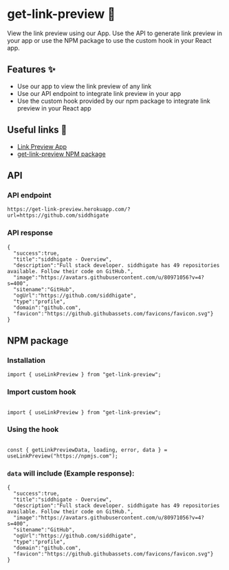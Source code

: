 # get-link-preview 🔗
View the link preview using our App. Use the API to generate link preview in your app or use the NPM package to use the custom hook in your React app.


## Features ✨
- Use our app to view the link preview of any link
- Use our API endpoint to integrate link preview in your app
- Use the custom hook provided by our npm package to integrate link preview in your React app

## Useful links 🔗
- [Link Preview App](https://get-link-preview.vercel.app/)
- [get-link-preview NPM package](https://www.npmjs.com/package/get-link-preview)

## API 
### API endpoint
``` 
https://get-link-preview.herokuapp.com/?url=https://github.com/siddhigate
```
### API response
```
{ 
  "success":true,
  "title":"siddhigate - Overview",
  "description":"Full stack developer. siddhigate has 49 repositories available. Follow their code on GitHub.",
  "image":"https://avatars.githubusercontent.com/u/80971056?v=4?s=400",
  "sitename":"GitHub",
  "ogUrl":"https://github.com/siddhigate",
  "type":"profile",
  "domain":"github.com",
  "favicon":"https://github.githubassets.com/favicons/favicon.svg"}
}
```


## NPM package

### Installation
```
import { useLinkPreview } from "get-link-preview"; 
```

### Import custom hook
```

import { useLinkPreview } from "get-link-preview"; 

```

### Using the hook
```

const { getLinkPreviewData, loading, error, data } = useLinkPreview("https://npmjs.com");

```

### ```data``` will include (Example response): 
```
{ 
  "success":true,
  "title":"siddhigate - Overview",
  "description":"Full stack developer. siddhigate has 49 repositories available. Follow their code on GitHub.",
  "image":"https://avatars.githubusercontent.com/u/80971056?v=4?s=400",
  "sitename":"GitHub",
  "ogUrl":"https://github.com/siddhigate",
  "type":"profile",
  "domain":"github.com",
  "favicon":"https://github.githubassets.com/favicons/favicon.svg"}
}
```
